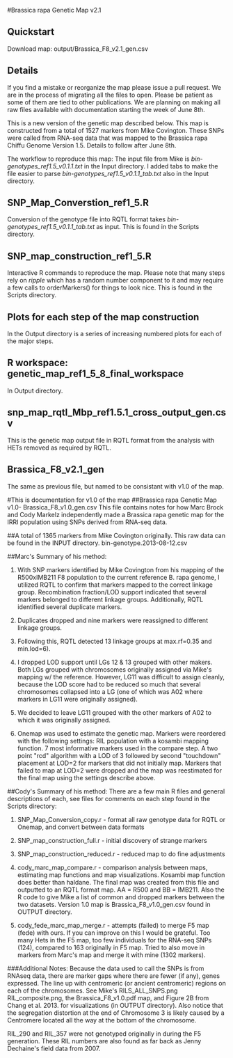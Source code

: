 #Brassica rapa Genetic Map v2.1

## Quickstart
Download map: output/Brassica_F8_v2.1_gen.csv

## Details
If you find a mistake or reorganize the map please issue a pull request. We are in the process of migrating all the files to open. Please be patient as some of them are tied to other publications. We are planning on making all raw files available with documentation starting the week of June 8th. 

This is a new version of the genetic map described below. This map is constructed from a total of 1527 markers from Mike Covington. These SNPs were called from RNA-seq data that was mapped to the Brassica rapa Chiffu Genome Version 1.5. Details to follow after June 8th.

The workflow to reproduce this map:
The input file from Mike is *bin-genotypes_ref1.5_v0.1.1.txt* in the Input directory.
I added tabs to make the file easier to parse *bin-genotypes_ref1.5_v0.1.1_tab.txt* also in the Input directory.

## SNP_Map_Converstion_ref1_5.R 
Conversion of the genotype file into RQTL format takes *bin-genotypes_ref1.5_v0.1.1_tab.txt* as input. This is found in the Scripts directory.

## SNP_map_construction_ref1_5.R
Interactive R commands to reproduce the map. Please note that many steps rely on *ripple* which has a random number component to it and may require a few calls to orderMarkers() for things to look nice. This is found in the Scripts directory.

## Plots for each step of the map construction
In the Output directory is a series of increasing numbered plots for each of the major steps.

## R workspace: genetic_map_ref1_5_8_final_workspace
In Output directory.

## snp_map_rqtl_Mbp_ref1.5.1_cross_output_gen.csv
This is the genetic map output file in RQTL format from the analysis with HETs removed as required by RQTL.

## Brassica_F8_v2.1_gen
The same as previous file, but named to be consistant with v1.0 of the map. 




#This is documentation for v1.0 of the map
##Brassica rapa Genetic Map v1.0- Brassica_F8_v1.0_gen.csv
This file contains notes for how Marc Brock and Cody Markelz independently made a Brassica rapa genetic map for the IRRI population using SNPs derived from RNA-seq data. 

##A total of 1365 markers from Mike Covington originally.
   This raw data can be found in the INPUT directory. bin-genotype.2013-08-12.csv

##Marc's Summary of his method:
1.  With SNP markers identified by Mike Covington from his mapping of the R500xIMB211 F8 population to the current reference B. rapa genome, I utilized RQTL to confirm that markers mapped to the correct linkage group.  Recombination fraction/LOD support indicated that several markers belonged to different linkage groups.  Additionally, RQTL identified several duplicate markers. 

2.  Duplicates dropped and nine markers were reassigned to different linkage groups.

3.  Following this, RQTL detected 13 linkage groups at max.rf=0.35 and min.lod=6).

4.  I dropped LOD support until LGs 12 & 13 grouped with other makers.  Both LGs grouped with chromosomes originally assigned via Mike's mapping w/ the reference. However, LG11 was difficult to assign cleanly, because the LOD score had to be reduced so much that several chromosomes collapsed into a LG 
(one of which was A02 where markers in LG11 were originally assigned).

5.  We decided to leave LG11 grouped with the other markers of A02 to which it was originally assigned.

6.  Onemap was used to estimate the genetic map.  Markers were reordered with the following settings:  RIL population with a kosambi mapping function.  7 most informative markers used in the compare step.  A two point "rcd" algorithm with a LOD of 3 followed by second "touchdown" placement at LOD=2 for markers that did not initially map.  Markers that failed to map at LOD=2 were dropped and the map was reestimated for the final map using the settings describe above.

##Cody's Summary of his method:
There are a few main R files and general descriptions of each, see files for comments on each step found in the Scripts directory:

1) SNP_Map_Conversion_copy.r - format all raw genotype data for RQTL or Onemap, and convert between data formats

2) SNP_map_construction_full.r - initial discovery of strange markers

3) SNP_map_construction_reduced.r - reduced map to do fine adjustments

4) cody_marc_map_compare.r - comparison analysis between maps, estimating map functions and map visualizations. Kosambi map function does better than haldane. The final map was created from this file and outputted to an RQTL format map. AA = R500 and BB = IMB211. Also the R code to give Mike a list of common and dropped markers between the two datasets. Version 1.0 map is Brassica_F8_v1.0_gen.csv found in OUTPUT directory.

5) cody_fede_marc_map_merge.r - attempts (failed) to merge F5 map (fede) with ours. If you can improve on this I would be grateful. Too many Hets in the F5 map, too few individuals for the RNA-seq SNPs (124), compared to 163 originally in F5 map. Tried to also move in markers from Marc's map and merge it with mine (1302 markers). 

###Additional Notes: 
Because the data used to call the SNPs is from RNAseq data, there are marker gaps where there are fewer (if any), genes expressed. The line up with centromeric (or ancient centromeric) regions on each of the chromosomes. See Mike's RILS_ALL_SNPS.png RIL_composite.png, the Brassica_F8_v1.0.pdf map, and Figure 2B from Chang et al. 2013. for visualizations (in OUTPUT directory). Also notice that the segregation distortion at the end of Chromosome 3 is likely caused by a Centromere located all the way at the bottom of the chromosome.

RIL_290 and RIL_357 were not genotyped originally in during the F5 generation. These RIL numbers are also found as far back as Jenny Dechaine's field data from 2007.
















